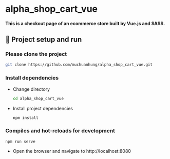 # alpha_shop_cart_vue

#### This is a checkout page of an ecommerce store built by Vue.js and SASS.

## 🏃‍ Project setup and run

### Please clone the project

```bash
git clone https://github.com/muchuanhung/alpha_shop_cart_vue.git
```

### Install dependencies

- Change directory
  ```bash
  cd alpha_shop_cart_vue
  ```
- Install project dependencies
  ```bash
  npm install
  ```

### Compiles and hot-reloads for development

```
npm run serve
```

- Open the browser and navigate to http://localhost:8080

